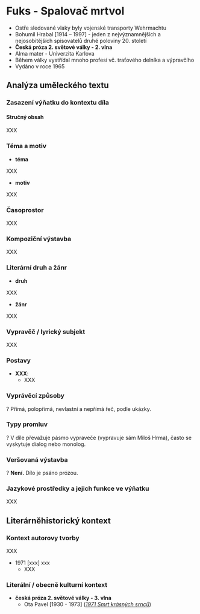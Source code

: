 # Fuks - Spalovač mrtvol

- Ostře sledované vlaky byly vojenské transporty Wehrmachtu
- Bohumil Hrabal [1914 – 1997] - jeden z nejvýznamnějších a nejosobitějších spisovatelů druhé poloviny 20. století
- **Česká próza 2. světové války - 2. vlna**
- Alma mater - Univerzita Karlova
- Během války vystřídal mnoho profesí vč. traťového delníka a výpravčího
- Vydáno v roce 1965

## Analýza uměleckého textu

### Zasazení výňatku do kontextu díla

#### Stručný obsah

XXX

### Téma a motiv

- **téma**

XXX

- **motiv**

XXX

### Časoprostor

XXX

### Kompoziční výstavba

XXX
 
### Literární druh a žánr

- **druh**

XXX

- **žánr**

XXX

### Vypravěč / lyrický subjekt

XXX

### Postavy

- **XXX**:
    - XXX

### Vyprávěcí způsoby
? Přímá, polopřímá, nevlastní a nepřímá řeč, podle ukázky.

### Typy promluv
? V díle převažuje pásmo vypraveče (vypravuje sám Miloš Hrma), často se vyskytuje dialog nebo monolog.

### Veršovaná výstavba
? **Není.** Dílo je psáno prózou.

### Jazykové prostředky a jejich funkce ve výňatku

XXX

## Literárněhistorický kontext
### Kontext autorovy tvorby

XXX

- 1971 [xxx] xxx
    - XXX

### Literální / obecně kulturní kontext

- **česká próza 2. světové války - 3. vlna**
    - Ota Pavel [1930 - 1973] ([*1971 Smrt krásných srnců*](https://github.com/jmeinlschmidt/maturita-sps-cl/blob/master/2018-2019/cesky-jazyk/ota-pavel_smrt-krasnych-srncu.md))
